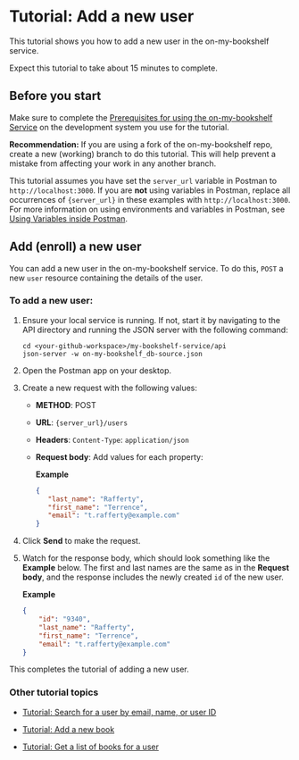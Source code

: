 # Tutorial: Add a new user

This tutorial shows you how to add a new user in the on-my-bookshelf service.

Expect this tutorial to take about 15 minutes to complete.

## Before you start

Make sure to complete the [Prerequisites for using the on-my-bookshelf Service](prereqs.md) on the development system you use for the tutorial.

**Recommendation:** If you are using a fork of the on-my-bookshelf repo, create a new (working) branch to do this tutorial. This will help prevent a mistake from affecting your work in any another branch.   

This tutorial assumes you have set the `server_url` variable in Postman to `http://localhost:3000`. 
If you are **not** using variables in Postman, replace all occurrences of `{server_url}` in these examples with `http://localhost:3000`. For more information on using environments and variables in Postman, see [Using Variables inside Postman](https://blog.postman.com/using-variables-inside-postman-and-collection-runner/).

## Add (enroll) a new user 

You can add a new user in the on-my-bookshelf service. To do this, `POST` a new `user` resource containing the details of the user.

### To add a new user:

1. Ensure your local service is running. If not, start it by navigating to the API directory and running the JSON server with the following command:

    ```shell
    cd <your-github-workspace>/my-bookshelf-service/api
    json-server -w on-my-bookshelf_db-source.json
    ```

1. Open the Postman app on your desktop.
1. Create a new request with the following values:
   * **METHOD**: POST
   * **URL**: `{server_url}/users`
   * **Headers**: `Content-Type`: `application/json`
   * **Request body**: Add values for each property:
   
     **Example**

     ```json 
     {
        "last_name": "Rafferty",
        "first_name": "Terrence",
        "email": "t.rafferty@example.com" 
     }
     ```

1. Click  **Send** to make the request.
1. Watch for the response body, which should look something like the **Example** below. The first and last names are the same as in the **Request body**, and the response includes the newly created `id` of the new user. 

    **Example**

    ```json
    {
        "id": "9340",
        "last_name": "Rafferty",
        "first_name": "Terrence",
        "email": "t.rafferty@example.com"
    }
    ```

This completes the tutorial of adding a new user.  

### Other tutorial topics

- [Tutorial: Search for a user by email, name, or user ID](search-for-a-user-by-email.md)

- [Tutorial: Add a new book](add-a-new-book.md)

- [Tutorial: Get a list of books for a user](get-books-for-a-user.md)
